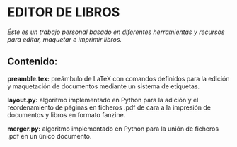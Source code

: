 # EDITOR DE LIBROS

*Éste es un trabajo personal basado en diferentes herramientas y recursos para editar, maquetar e imprimir libros.*

## Contenido:

  **preamble.tex:** preámbulo de LaTeX con comandos definidos para la edición y maquetación de documentos mediante un sistema de etiquetas.
  
  **layout.py:** algoritmo implementado en Python para la adición y el reordenamiento de páginas en ficheros .pdf de cara a la impresión de documentos y libros en
             formato fanzine.
  
  **merger.py:** algoritmo implementado en Python para la unión de ficheros .pdf en un único documento.

